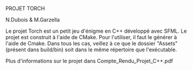 PROJET TORCH

N.Dubois & M.Garzella

Le projet Torch est un petit jeu d'énigme en C++ développé avec SFML. Le projet est construit à l'aide de CMake.
Pour l'utiliser, il faut le générer à l'aide de Cmake.
Dans tous les cas, veillez à ce que le dossier "Assets" (présent dans build/bin) soit dans le même répertoire que l'exécutable.

Plus d'informations sur le projet dans Compte_Rendu_Projet_C++.pdf
